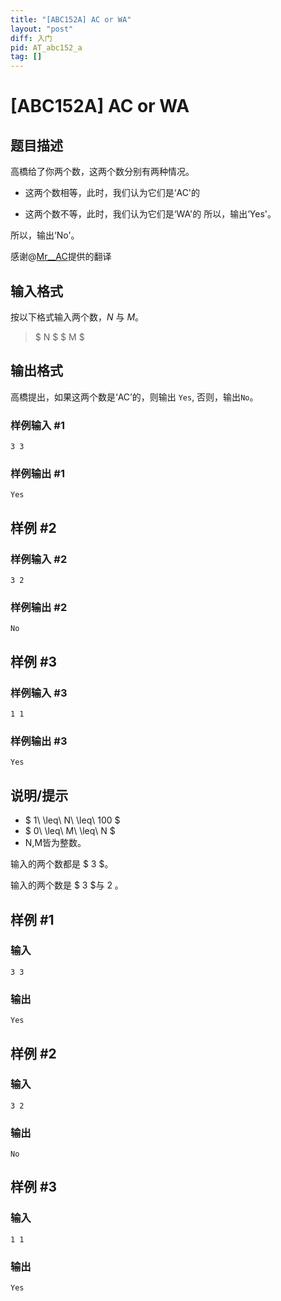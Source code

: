 ```yaml
---
title: "[ABC152A] AC or WA"
layout: "post"
diff: 入门
pid: AT_abc152_a
tag: []
---
```


# [ABC152A] AC or WA

## 题目描述

高橋给了你两个数，这两个数分别有两种情况。

* 这两个数相等，此时，我们认为它们是‘AC'的

* 这两个数不等，此时，我们认为它们是‘WA'的
所以，输出‘Yes'。

所以，输出‘No'。

感谢@[Mr__AC](https://www.luogu.com.cn/user/762010)提供的翻译

## 输入格式

按以下格式输入两个数，$N$ 与 $M$。

> $ N $ $ M $

## 输出格式

高橋提出，如果这两个数是‘AC’的，则输出 `Yes`, 否则，输出`No`。

### 样例输入 #1

```
3 3
```

### 样例输出 #1

```
Yes
```

## 样例 #2

### 样例输入 #2

```
3 2
```

### 样例输出 #2

```
No
```

## 样例 #3

### 样例输入 #3

```
1 1
```

### 样例输出 #3

```
Yes
```

## 说明/提示

- $ 1\ \leq\ N\ \leq\ 100 $
- $ 0\ \leq\ M\ \leq\ N $
- N,M皆为整数。


输入的两个数都是 $ 3 $。

输入的两个数是 $ 3 $与 $2$ 。

## 样例 #1

### 输入

```
3 3
```

### 输出

```
Yes
```

## 样例 #2

### 输入

```
3 2
```

### 输出

```
No
```

## 样例 #3

### 输入

```
1 1
```

### 输出

```
Yes
```

